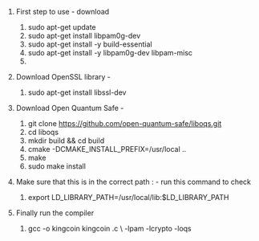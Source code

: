 1. First step to use \- download   
   1. sudo apt-get update  
   2. sudo apt-get install libpam0g-dev  
   3. sudo apt-get install -y build-essential
   4. sudo apt-get install -y libpam0g-dev libpam-misc
   5. 

        
2. Download OpenSSL library \-   
   1. sudo apt-get install libssl-dev  
        
3. Download Open Quantum Safe \-   
   1. git clone https://github.com/open-quantum-safe/liboqs.git  
   2. cd liboqs  
   3. mkdir build && cd build  
   4. cmake \-DCMAKE\_INSTALL\_PREFIX=/usr/local ..  
   5. make  
   6. sudo make install

4. Make sure that this is in the correct path : \- run this command to check   
   1. export LD\_LIBRARY\_PATH=/usr/local/lib:$LD\_LIBRARY\_PATH

 

5. Finally run the compiler  
   1. gcc \-o kingcoin kingcoin .c \\ \-lpam \-lcrypto \-loqs
